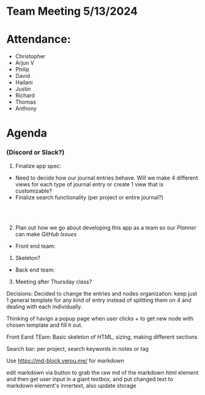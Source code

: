 # Team Meeting 5/13/2024

# Attendance:

- Christopher
- Arjun V
- Philip
- David
- Hailani
- Justin
- Richard
- Thomas
- Anthony

# Agenda

### (Discord or Slack?)

1. Finalize app spec:
- Need to decide how our journal entries behave. Will we make 4 different views for each type of journal entry or create 1 view that is customizable?
- Finalize search functionality (per project or entire journal?)


<br><br>


2. Plan out how we go about developing this app as a team so our *Planner* can make *GitHub Issues*


- Front end team:
1. Skeleton?

- Back end team:

3. Meeting after Thursday class?

Decisions: 
Decided to change the entries and nodes organization: keep just 1 general template for any kind of entry instead of splitting them on 4 and dealing with each individually. 

Thinking of havign a popup page when user clicks + to get new node with chosen template and fill it out. 

Front Eand TEam: Basic skeleton of HTML, sizing, making different sections 

Search bar: per project, search keywords in notes or tag

Use https://md-block.verou.me/ for markdown

edit markdown via button to grab the raw md of the markdown html element and then get user input in a giant textbox, and put changed text to markdown element's innertext, also update storage

